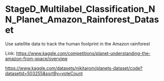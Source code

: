 # StageD_Multilabel_Classification_NN_Planet_Amazon_Rainforest_Dataset
Use satellite data to track the human footprint in the Amazon rainforest

Link: https://www.kaggle.com/competitions/planet-understanding-the-amazon-from-space/overview

https://www.kaggle.com/datasets/nikitarom/planets-dataset/code?datasetId=503255&sortBy=voteCount
